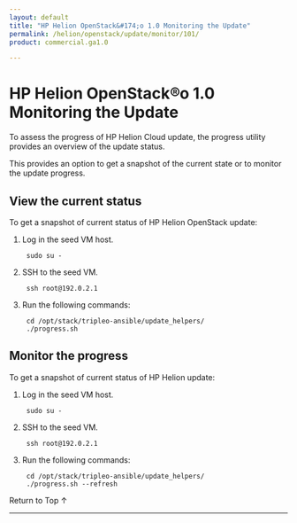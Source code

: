 ```yaml
---
layout: default
title: "HP Helion OpenStack&#174;o 1.0 Monitoring the Update"
permalink: /helion/openstack/update/monitor/101/
product: commercial.ga1.0

---
```

<!--PUBLISHED-->


<script>

function PageRefresh {
onLoad="window.refresh"
}

PageRefresh();

</script>
<!--
<p style="font-size: small;"> <a href="/helion/openstack/">&#9664; PREV | <a href="/helion/openstack/">&#9650; UP</a> | <a href="/helion/openstack/faq/">NEXT &#9654; </a></p>
-->
# HP Helion OpenStack&#174;o 1.0 Monitoring the Update

To assess the progress of HP Helion Cloud update, the progress utility provides an overview of the update status.    

This provides an option to get a snapshot of the current state or to monitor the update progress.


## View the current status

To get a snapshot of current status of HP Helion OpenStack update:

1. Log in the seed VM host.

		sudo su -

2. SSH to the seed VM.

		ssh root@192.0.2.1 

3. Run the following commands:

		cd /opt/stack/tripleo-ansible/update_helpers/
		./progress.sh

## Monitor the progress ## 

To get a snapshot of current status of HP Helion update:


1. Log in the seed VM host.

		sudo su -

2. SSH to the seed VM.

		ssh root@192.0.2.1 

3. Run the following commands:

		cd /opt/stack/tripleo-ansible/update_helpers/
		./progress.sh --refresh

<a href="#top" style="padding:14px 0px 14px 0px; text-decoration: none;"> Return to Top &#8593; </a>


----


